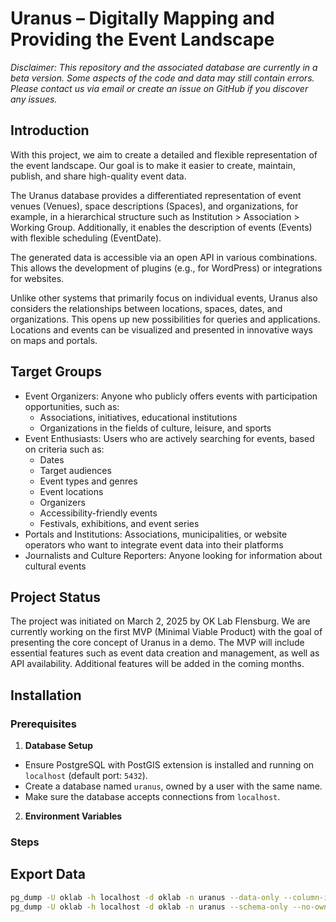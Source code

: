 # Uranus – Digitally Mapping and Providing the Event Landscape

_Disclaimer: This repository and the associated database are currently in a beta version. Some aspects of the code and data may still contain errors. Please contact us via email or create an issue on GitHub if you discover any issues._

## Introduction

With this project, we aim to create a detailed and flexible representation of the event landscape. Our goal is to make it easier to create, maintain, publish, and share high-quality event data.

The Uranus database provides a differentiated representation of event venues (Venues), space descriptions (Spaces), and organizations, for example, in a hierarchical structure such as Institution > Association > Working Group. Additionally, it enables the description of events (Events) with flexible scheduling (EventDate).

The generated data is accessible via an open API in various combinations. This allows the development of plugins (e.g., for WordPress) or integrations for websites.

Unlike other systems that primarily focus on individual events, Uranus also considers the relationships between locations, spaces, dates, and organizations. This opens up new possibilities for queries and applications. Locations and events can be visualized and presented in innovative ways on maps and portals.


## Target Groups
-	Event Organizers: Anyone who publicly offers events with participation opportunities, such as:
	-	Associations, initiatives, educational institutions
	-	Organizations in the fields of culture, leisure, and sports
-	Event Enthusiasts: Users who are actively searching for events, based on criteria such as:
	-	Dates
	-	Target audiences
	-	Event types and genres
	-	Event locations
	-	Organizers
	-	Accessibility-friendly events
	-	Festivals, exhibitions, and event series
-	Portals and Institutions: Associations, municipalities, or website operators who want to integrate event data into their platforms
- Journalists and Culture Reporters: Anyone looking for information about cultural events


## Project Status

The project was initiated on March 2, 2025 by OK Lab Flensburg.
We are currently working on the first MVP (Minimal Viable Product) with the goal of presenting the core concept of Uranus in a demo.
The MVP will include essential features such as event data creation and management, as well as API availability.
Additional features will be added in the coming months.

## Installation

### Prerequisites

1. **Database Setup**

- Ensure PostgreSQL with PostGIS extension is installed and running on `localhost` (default port: `5432`).
- Create a database named `uranus`, owned by a user with the same name.
- Make sure the database accepts connections from `localhost`.

2. **Environment Variables**


### Steps

## Export Data

```sh
pg_dump -U oklab -h localhost -d oklab -n uranus --data-only --column-inserts --no-owner --no-comments --verbose -f uranus_data_dump.sql
pg_dump -U oklab -h localhost -d oklab -n uranus --schema-only --no-owner --no-comments --verbose -f uranus_schema_dump.sql
```

